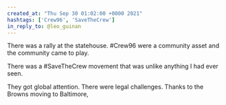 ```yaml
---
created_at: "Thu Sep 30 01:02:00 +0000 2021"
hashtags: ['Crew96', 'SaveTheCrew']
in_reply_to: @leo_guinan
---
```


There was a rally at the statehouse. #Crew96 were a community asset and the community came to play. 

There was a #SaveTheCrew movement that was unlike anything I had ever seen.

They got global attention.  There were legal challenges. Thanks to the Browns moving to Baltimore,